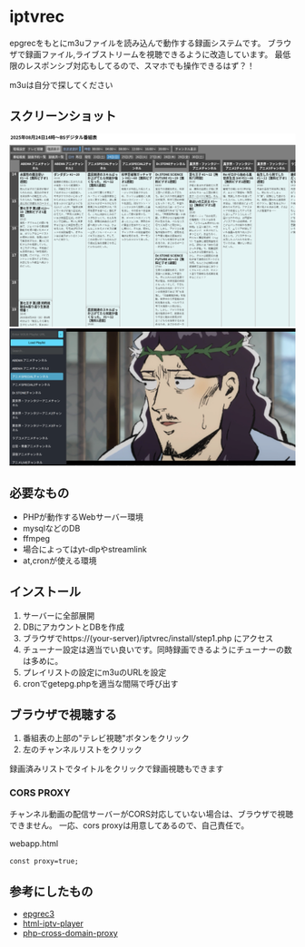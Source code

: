 # iptvrec

epgrecをもとにm3uファイルを読み込んで動作する録画システムです。
ブラウザで録画ファイル,ライブストリームを視聴できるように改造しています。
最低限のレスポンシブ対応もしてるので、スマホでも操作できるはず？！

m3uは自分で探してください

## スクリーンショット
![番組表](imgs/table.png)
![視聴](imgs/view.png)

## 必要なもの
- PHPが動作するWebサーバー環境
- mysqlなどのDB
- ffmpeg
- 場合によってはyt-dlpやstreamlink
- at,cronが使える環境

## インストール

1. サーバーに全部展開
2. DBにアカウントとDBを作成 
3. ブラウザでhttps://(your-server)/iptvrec/install/step1.php にアクセス
4. チューナー設定は適当でい良いです。同時録画できるようにチューナーの数は多めに。
5. プレイリストの設定にm3uのURLを設定
6. cronでgetepg.phpを適当な間隔で呼び出す

## ブラウザで視聴する
1. 番組表の上部の"テレビ視聴"ボタンをクリック
2. 左のチャンネルリストをクリック

録画済みリストでタイトルをクリックで録画視聴もできます

### CORS PROXY
チャンネル動画の配信サーバーがCORS対応していない場合は、ブラウザで視聴できません。
一応、cors proxyは用意してあるので、自己責任で。

webapp.html
```javascript:webapp.html
const proxy=true;
```


## 参考にしたもの
- [epgrec3](https://www.mda.or.jp/epgrec/)
- [html-iptv-player](https://github.com/dbghelp/html-iptv-player)
- [php-cross-domain-proxy](https://github.com/softius/php-cross-domain-proxy)